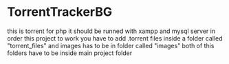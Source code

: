 # TorrentTrackerBG
this is torrent for php it should be runned with xampp and mysql server
in order this project to work you have to add .torrent files inside a folder called "torrent_files" and images has to be in folder called "images" both of this folders have to be inside main project folder
